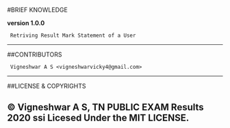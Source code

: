 #BRIEF KNOWLEDGE

**version 1.0.0**

     Retriving Result Mark Statement of a User

---

##CONTRIBUTORS

     Vigneshwar A S <vigneshwarvicky4@gmail.com>

---

##LICENSE & COPYRIGHTS

   **© Vigneshwar A S, TN PUBLIC EXAM Results 2020**
ssi
Licesed Under the MIT LICENSE.
---    
